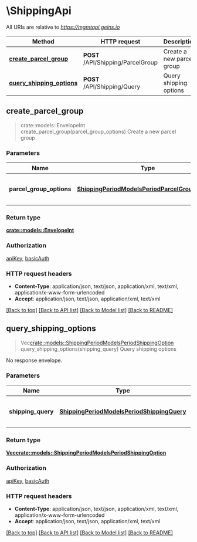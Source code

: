 # \ShippingApi

All URIs are relative to *https://mgmtapi.geins.io*

Method | HTTP request | Description
------------- | ------------- | -------------
[**create_parcel_group**](ShippingApi.md#create_parcel_group) | **POST** /API/Shipping/ParcelGroup | Create a new parcel group
[**query_shipping_options**](ShippingApi.md#query_shipping_options) | **POST** /API/Shipping/Query | Query shipping options



## create_parcel_group

> crate::models::EnvelopeInt create_parcel_group(parcel_group_options)
Create a new parcel group

### Parameters


Name | Type | Description  | Required | Notes
------------- | ------------- | ------------- | ------------- | -------------
**parcel_group_options** | [**ShippingPeriodModelsPeriodParcelGroupOptions**](ShippingPeriodModelsPeriodParcelGroupOptions.md) | Options for the new parcel group. | [required] |

### Return type

[**crate::models::EnvelopeInt**](Envelope-Int.md)

### Authorization

[apiKey](../README.md#apiKey), [basicAuth](../README.md#basicAuth)

### HTTP request headers

- **Content-Type**: application/json, text/json, application/xml, text/xml, application/x-www-form-urlencoded
- **Accept**: application/json, text/json, application/xml, text/xml

[[Back to top]](#) [[Back to API list]](../README.md#documentation-for-api-endpoints) [[Back to Model list]](../README.md#documentation-for-models) [[Back to README]](../README.md)


## query_shipping_options

> Vec<crate::models::ShippingPeriodModelsPeriodShippingOption> query_shipping_options(shipping_query)
Query shipping options

No response envelope.

### Parameters


Name | Type | Description  | Required | Notes
------------- | ------------- | ------------- | ------------- | -------------
**shipping_query** | [**ShippingPeriodModelsPeriodShippingQuery**](ShippingPeriodModelsPeriodShippingQuery.md) | The query to filter shipping options by. | [required] |

### Return type

[**Vec<crate::models::ShippingPeriodModelsPeriodShippingOption>**](Shipping.Models.ShippingOption.md)

### Authorization

[apiKey](../README.md#apiKey), [basicAuth](../README.md#basicAuth)

### HTTP request headers

- **Content-Type**: application/json, text/json, application/xml, text/xml, application/x-www-form-urlencoded
- **Accept**: application/json, text/json, application/xml, text/xml

[[Back to top]](#) [[Back to API list]](../README.md#documentation-for-api-endpoints) [[Back to Model list]](../README.md#documentation-for-models) [[Back to README]](../README.md)

